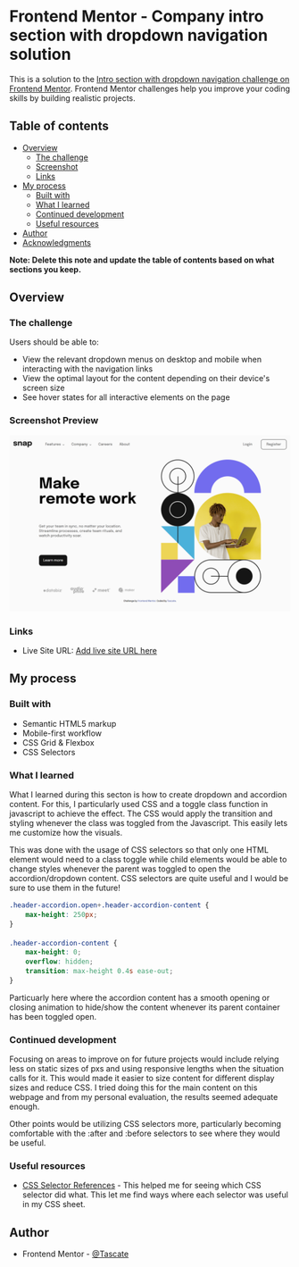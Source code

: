 # Frontend Mentor - Company intro section with dropdown navigation solution

This is a solution to the [Intro section with dropdown navigation challenge on Frontend Mentor](https://www.frontendmentor.io/challenges/intro-section-with-dropdown-navigation-ryaPetHE5). Frontend Mentor challenges help you improve your coding skills by building realistic projects. 

## Table of contents

- [Overview](#overview)
  - [The challenge](#the-challenge)
  - [Screenshot](#screenshot)
  - [Links](#links)
- [My process](#my-process)
  - [Built with](#built-with)
  - [What I learned](#what-i-learned)
  - [Continued development](#continued-development)
  - [Useful resources](#useful-resources)
- [Author](#author)
- [Acknowledgments](#acknowledgments)

**Note: Delete this note and update the table of contents based on what sections you keep.**

## Overview

### The challenge

Users should be able to:

- View the relevant dropdown menus on desktop and mobile when interacting with the navigation links
- View the optimal layout for the content depending on their device's screen size
- See hover states for all interactive elements on the page

### Screenshot Preview

![](./preview.png)

### Links

- Live Site URL: [Add live site URL here](https://tascate.github.io/company-intro-page-with-dropdown-navigation/)

## My process

### Built with

- Semantic HTML5 markup
- Mobile-first workflow
- CSS Grid & Flexbox
- CSS Selectors

### What I learned

What I learned during this secton is how to create dropdown and accordion content. For this, I particularly used CSS and a toggle class function in javascript to achieve the effect. The CSS would apply the transition and styling whenever the class was toggled from the Javascript. This easily lets me customize how the visuals.

This was done with the usage of CSS selectors so that only one HTML element would need to a class toggle while child elements would be able to change styles whenever the parent was toggled to open the accordion/dropdown content. CSS selectors are quite useful and I would be sure to use them in the future!

```css
.header-accordion.open+.header-accordion-content {
    max-height: 250px;
}

.header-accordion-content {
    max-height: 0;
    overflow: hidden;
    transition: max-height 0.4s ease-out;
}
```
Particuarly here where the accordion content has a smooth opening or closing animation to hide/show the content whenever its parent container has been toggled open.
### Continued development

Focusing on areas to improve on for future projects would include relying less on static sizes of pxs and using responsive lengths when the situation calls for it. This would made it easier to size content for different display sizes and reduce CSS. I tried doing this for the main content on this webpage and from my personal evaluation, the results seemed adequate enough.

Other points would be utilizing CSS selectors more, particularly becoming comfortable with the :after and :before selectors to see where they would be useful.

### Useful resources

- [CSS Selector References](https://www.w3schools.com/cssref/css_selectors.php) - This helped me for seeing which CSS selector did what. This let me find ways where each selector was useful in my CSS sheet.

## Author

- Frontend Mentor - [@Tascate](https://www.frontendmentor.io/profile/Tascate)